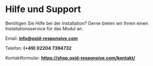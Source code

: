 # Hilfe und Support

Benötigen Sie Hilfe bei der Installation? Gerne bieten wir Ihnen einen Installationsservice für das Modul an.

Email: **<info@oxid-responsive.com>**

Telefon: **(+49) 02204 7394732**

Kontaktformular: **https://shop.oxid-responsive.com/kontakt/**
